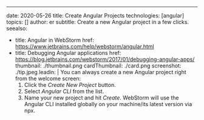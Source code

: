 ---
date: 2020-05-26
title: Create Angular Projects
technologies: [angular]
topics: []
author: er
subtitle: Create a new Angular project in a few clicks.
seealso:
- title: Angular in WebStorm
  href: https://www.jetbrains.com/help/webstorm/angular.html
- title: Debugging Angular applications
  href: https://blog.jetbrains.com/webstorm/2017/01/debugging-angular-apps/
thumbnail: ./thumbnail.png
cardThumbnail: ./card.png
screenshot: ./tip.jpeg
leadin: |
  You can always create a new Angular project right from the welcome screen:
  1. Click the *Create New Project* button.
  2. Select *Angular CLI* from the list.
  3. Name your new project and hit *Create*.
  WebStorm will use the Angular CLI installed globally on your machine/its latest version via npx.
